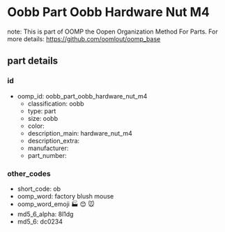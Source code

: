# Oobb Part Oobb Hardware Nut M4  

note: This is part of OOMP the Oopen Organization Method For Parts. For more details: https://github.com/oomlout/oomp_base

##  part details





### id
* oomp_id: oobb_part_oobb_hardware_nut_m4
  * classification: oobb
  * type: part
  * size: oobb
  * color: 
  * description_main: hardware_nut_m4
  * description_extra: 
  * manufacturer: 
  * part_number: 

### other_codes
* short_code: ob
* oomp_word: factory blush mouse
* oomp_word_emoji :factory: :blush: :mouse:
* md5_6_alpha: 8l1dg
* md5_6: dc0234